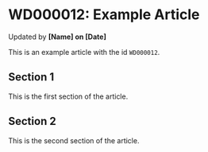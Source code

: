 # WD000012: Example Article #
Updated by **[Name] on [Date]**

This is an example article with the id `WD000012`.

## Section 1

This is the first section of the article.

## Section 2

This is the second section of the article.
